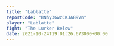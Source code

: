 ```yaml
---
title: "Lablatte"
reportCode: "BNhy3GwzCKJA89Vn"
player: "Lablatte"
fight: "The Lurker Below"
date: 2021-10-24T19:01:26.673000+00:00
---
```

